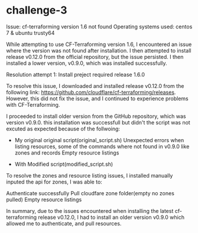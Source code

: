 # challenge-3

Issue: cf-terraforming version 1.6 not found
Operating systems used: centos 7 & ubuntu trusty64

While attempting to use CF-Terraforming version 1.6, I encountered an issue where the version was not found after installation. I then attempted to install release v0.12.0 from the official repository, but the issue persisted. I then installed a lower version, v0.9.0, which was installed successfully.

Resolution attempt 1: Install preject required release 1.6.0

To resolve this issue, I downloaded and installed release v0.12.0 from the following link: https://github.com/cloudflare/cf-terraforming/releases. However, this did not fix the issue, and I continued to experience problems with CF-Terraforming.

I proceeded to install older version from the GitHub repository, which was version v0.9.0. this installation was successfull but didn't the script was not excuted as expected because of the follwoing:

- My original original script(original_script.sh)
Unexpected errors when listing resources, some of the commands where not found in v0.9.0 like zones and records
Empty resource listings

- With Modified script(modified_script.sh)

To resolve the zones and resource listing issues, I installed manually inputed the api for zones, I was able to:

Authenticate successfully
Pull cloudfare zone folder(empty no zones pulled)
Empty resource listings

In summary, due to the issues encountered when installing the latest cf-terraforming release v0.12.0, I had to install an older version v0.9.0 which allowed me to authenticate, and pull resources.

